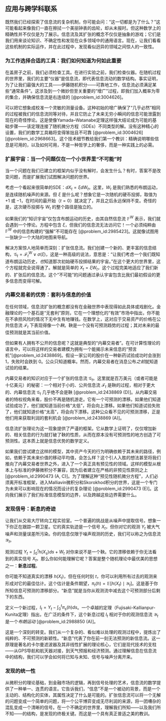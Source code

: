 ## 应用与跨学科联系

既然我们已经探索了信息流的复杂机制，你可能会问：“这一切都是为了什么？”这可能看起来像我们一直在擦拭一个美丽钟表的齿轮，却从未报时。但这种数学上的精确性并不仅仅是为了展示。信息流及其扩张的概念不仅仅是抽象的游戏；它们是我们用来谈论知识、不确定性和发现在众多领域中的通用语言。现在，让我们看看这些机制的实际运作，并在此过程中，发现看似迥异的领域之间惊人的一致性。

### 为工作选择合适的工具：我们如何知道为何如此重要

在盖房子之前，我们必须检查工具。在进行实验之前，我们检查仪器。在随机过程的世界里，我们的主要“仪器”是信息流，即代表信息流动的数学结构。事实证明，为了让我们最强大的工具——伊藤随机积分——可靠地工作，信息流必须满足某些“通常条件”。这涉及到一个微妙但至关重要的“增广”过程，即我们加入概率为零的集合，并确保信息流是右连续的 [@problem_id:3004626]。

可以把它想象成校准一个灵敏的测量设备。这种初始的增广确保了“几乎必然”相同的过程被我们的信息流同等对待，并且它防止了未来无穷小瞬间的信息可能泄露到现在的奇怪悖论。这是使像Yamada–Watanabe定理这样强大结论成为可能的基础步骤——该定理连接了随机微分方程（SDEs）不同类型的解。没有这种精心的设置，我们的数学工具箱将变得笨拙且不可靠 [@problem_id:3004626] [@problem_id:2968663]。这个技术细节教给我们第一个教训：精确说明哪些信息是可用的，以及如何可用，不是一种哲学上的奢侈，而是一种实践上的必需。

### 扩展宇宙：当一个问题仅在一个小世界里“不可能”时

当一个问题在我们已建立的框架内似乎没有解时，会发生什么？有时，答案不是改变问题，而是扩展我们试图解决问题的世界。

考虑一个看起来很简单的SDE：$dX_t = \xi dW_t$。这里，$W_t$ 是我们熟悉的布朗运动，是连续随机噪声的来源。但 $\xi$ 是什么呢？想象它是一次随机的硬币投掷，取值为 $+1$ 或 $-1$，在时间的最开始（$t=0$）就决定了，并且之后永远保持不变。奇怪的是，这次硬币投掷与 $W_t$ 的整个路径是独立的。

如果我们的“知识宇宙”仅包含布朗运动的历史，由其自然信息流 $\mathbb{F}^W$ 表示，我们就会遇到一个悖论。方程中包含 $\xi$，但我们的信息流无法访问它！一个必须纯粹由 $\mathbb{F}^W$ 中的信息构建的“强解”不可能存在 [@problem_id:2985423]。这就像试图用一张缺少一个大陆的地图来导航。

解决方案惊人地简单而深刻：扩张信息流。我们创建一个新的、更丰富的信息结构，$\mathcal{G}_t = \mathcal{F}^W_t \vee \sigma(\xi)$，这是一种高级的说法，意思是：“让我们考虑一个我们既知道布朗运动历史，*也*知道那次初始硬币投掷结果的宇宙。”在这个更大的世界里，这个方程就完全说得通了。解就是简单的 $X_t = \xi W_t$，这个过程完美地适应了我们新的、扩张后的信息流。这个“不可能”的问题通过承认宇宙包含比我们最初假设的更多信息而变得可解。

### 内幕交易者的优势：套利与信息的价值

在任何领域，信息流扩张的概念都没有在金融世界中表现得如此具体或戏剧化。金融理论的一个基石是“无套利”原则，它在一个理想化的“有效”市场中指出，你不能在不承担风险的情况下无中生有地赚钱。在数学上，这对应于交易资产的价格在公共信息流 $\mathcal{F}_t$ 下表现得像一个*鞅*。鞅是一个没有可预测趋势的过程；其对未来的最佳预测就是其当前价值。

但如果有人拥有不公开的信息呢？这就是典型的“内幕交易者”。在可计算性理论的语言中，可以将这样的交易者建模为拥有一个能揭示未来信息的“预言机”[@problem_id:2438869]。假设一家公司的股价在一种新药试验成功时会涨到 $1$，失败时会跌到 $0$。公众只知道概率。然而，内幕交易者在消息公布*之前*就知道试验的结果。

内幕交易者的知识对应于一个扩张的信息流 $\mathcal{G}_t$。这里就是百万美元（或者可能是十亿美元）的秘密：一个相对于小的、公共信息流 $\mathcal{F}_t$ 是鞅的过程，相对于更大的、内幕信息流 $\mathcal{G}_t$ 几乎绝不会是鞅 [@problem_id:2438869 (D)]。从内幕交易者的特权视角来看，股价不再是随机游走。它有一个可预测的漂移。如果他们知道试验成功了，他们就知道当前价格“太低”，将会向上漂移。如果他们知道试验失败了，他们就知道价格“太高”，将会向下漂移。这种公众看不见的可预测漂移，正是他们用来获取利润的套利机会 [@problem_id:2438869 (A)]。

信息流扩张理论为这一现象提供了严谨的框架。它从数学上证明了，仅仅增加新的、相关信息的行为就打破了鞅的性质，从而在原本没有可预测性的地方创造了可预测性。这本质上就是信息优势的数学定义。

如果我们尝试建立这样的模型，其中资产今天的行为明确依赖于其未来的路径，例如，依赖于其未来价值的移动平均值，会怎么样？这个引人入胜的想法甚至将我们推向了内幕交易者世界之外，进入了一个真正具有预见性的领域。这样的模型从根本上与标准的伊藤微积分不兼容，因为后者建立在严格的非预见性原则之上 [@problem_id:2990473 (A, C)]。为了理解这种“预见性随机微分方程”，人们必须离开标准框架，进入Malliavin微积分和Skorokhod积分的世界，这是一个专门为未来可以影响现在的情况而设计的复杂理论 [@problem_id:2990473 (E)]。这向我们展示了我们标准信息模型的边界，以及跨越这些边界需要什么。

### 发现信号：新息的奇迹

让我们从交易大厅转向工程实验室。一个普遍的挑战是从噪声中提取信号。想象一下你正在跟踪一颗卫星。它的真实轨迹是一个信号 $X_t$，但你对它的观测 $Y_t$ 被大气噪声和测量误差所污染。你的信息仅限于噪声观测的历史，我们可以称之为信息流 $\mathcal{Y}_t$。

观测过程 $Y_t = \int_0^t h(X_s)ds + W_t$ 对你来说不是一个鞅。它的漂移依赖于你无法看到的真实信号 $X_t$。那么你如何能理解它呢？答案是整个随机理论中最优美的思想之一：**新息过程**。

你可能不知道真实的漂移 $h(X_t)$，但在任何时刻 $t$，你可以利用所有过去的观测来形成对它的最佳估计。这个估计是条件期望，$\pi_t(h) = \mathbb{E}[h(X_t) \mid \mathcal{Y}_t]$。这是基于你所知信息可预测的漂移部分。“新息”就是当你从观测流中减去这个可预测部分后剩下的东西。

定义一个新过程，$I_t = Y_t - \int_0^t \pi_s(h)ds$。一个卓越的定理（Fujisaki-Kallianpur-Kunita定理）指出，在广泛的条件下，这个新息过程 $I_t$ 相对于你的观测信息流 $\mathcal{Y}_t$ 是一个*布朗运动* [@problem_id:2988850 (A)]。

这是一个深刻的转变。我们从一个复杂的、看似难以处理的观测过程中，提炼出了纯粹的、不可预测的新颖性。“新息”代表了你在前一刻无法预测的新信息流。这一原理是著名的卡尔曼滤波器及其非线性扩展的理论核心，它们是现代技术的支柱——从GPS导航和航天器对接，到天气预报和经济预测。通过理解信息在信息流中的结构，我们可以学会如何将已知与未知、信号与噪声分离开来。

### 发现的统一性

从微积分的理论基础，到金融市场的逻辑，再到信号处理的艺术，信息流的数学提供了一种单一、连贯的语言。它告诉我们，“信息”不是一个被动的背景，而是一个主动的、结构化的实体，其属性决定了什么是可能的。扩张信息流可以将一个无解的问题变成一个简单的问题，将一个公平博弈变成无尽利润的来源，将一团嘈杂的混乱变成一个清晰的信号。在一个不确定的世界里，理解我们所知——以及我们所不知——的结构，是发现的终极关键。而这是一个具有真正普适之美的教训。